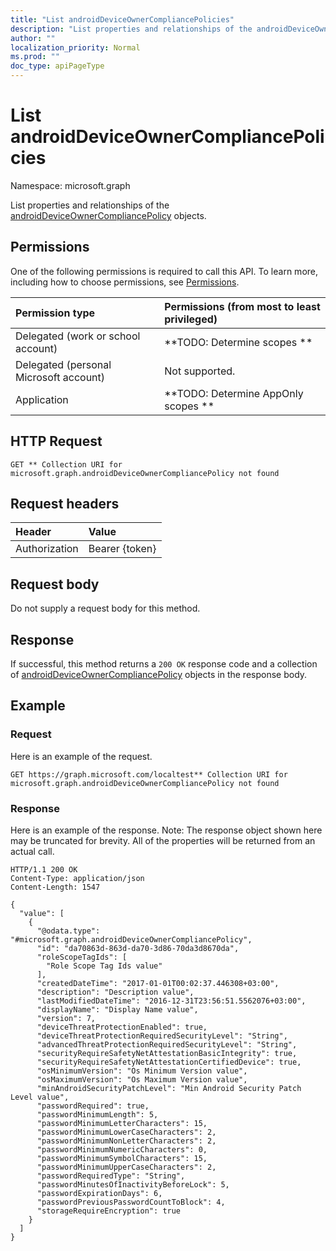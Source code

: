 ```yaml
---
title: "List androidDeviceOwnerCompliancePolicies"
description: "List properties and relationships of the androidDeviceOwnerCompliancePolicy objects."
author: ""
localization_priority: Normal
ms.prod: ""
doc_type: apiPageType
---
```


# List androidDeviceOwnerCompliancePolicies

Namespace: microsoft.graph

List properties and relationships of the [androidDeviceOwnerCompliancePolicy](../resources/androiddeviceownercompliancepolicy.md) objects.

## Permissions
One of the following permissions is required to call this API. To learn more, including how to choose permissions, see [Permissions](/concepts/permissions-reference.md).

|Permission type|Permissions (from most to least privileged)|
|:---|:---|
|Delegated (work or school account)|**TODO: Determine scopes **|
|Delegated (personal Microsoft account)|Not supported.|
|Application|**TODO: Determine AppOnly scopes **|

## HTTP Request
<!-- {
  "blockType": "ignored"
}
-->
``` http
GET ** Collection URI for microsoft.graph.androidDeviceOwnerCompliancePolicy not found
```

## Request headers
|Header|Value|
|:---|:---|
|Authorization|Bearer {token}|

## Request body
Do not supply a request body for this method.

## Response
If successful, this method returns a `200 OK` response code and a collection of [androidDeviceOwnerCompliancePolicy](../resources/androiddeviceownercompliancepolicy.md) objects in the response body.

## Example

### Request
Here is an example of the request.
<!-- {
  "blockType": "request",
  "name": "get_androiddeviceownercompliancepolicy"
}
-->
``` http
GET https://graph.microsoft.com/localtest** Collection URI for microsoft.graph.androidDeviceOwnerCompliancePolicy not found
```

### Response
Here is an example of the response. Note: The response object shown here may be truncated for brevity. All of the properties will be returned from an actual call.
<!-- {
  "blockType": "response",
  "truncated": true,
  "@odata.type": "collection(microsoft.graph.androiddeviceownercompliancepolicy)"
}
-->
``` http
HTTP/1.1 200 OK
Content-Type: application/json
Content-Length: 1547

{
  "value": [
    {
      "@odata.type": "#microsoft.graph.androidDeviceOwnerCompliancePolicy",
      "id": "da70863d-863d-da70-3d86-70da3d8670da",
      "roleScopeTagIds": [
        "Role Scope Tag Ids value"
      ],
      "createdDateTime": "2017-01-01T00:02:37.446308+03:00",
      "description": "Description value",
      "lastModifiedDateTime": "2016-12-31T23:56:51.5562076+03:00",
      "displayName": "Display Name value",
      "version": 7,
      "deviceThreatProtectionEnabled": true,
      "deviceThreatProtectionRequiredSecurityLevel": "String",
      "advancedThreatProtectionRequiredSecurityLevel": "String",
      "securityRequireSafetyNetAttestationBasicIntegrity": true,
      "securityRequireSafetyNetAttestationCertifiedDevice": true,
      "osMinimumVersion": "Os Minimum Version value",
      "osMaximumVersion": "Os Maximum Version value",
      "minAndroidSecurityPatchLevel": "Min Android Security Patch Level value",
      "passwordRequired": true,
      "passwordMinimumLength": 5,
      "passwordMinimumLetterCharacters": 15,
      "passwordMinimumLowerCaseCharacters": 2,
      "passwordMinimumNonLetterCharacters": 2,
      "passwordMinimumNumericCharacters": 0,
      "passwordMinimumSymbolCharacters": 15,
      "passwordMinimumUpperCaseCharacters": 2,
      "passwordRequiredType": "String",
      "passwordMinutesOfInactivityBeforeLock": 5,
      "passwordExpirationDays": 6,
      "passwordPreviousPasswordCountToBlock": 4,
      "storageRequireEncryption": true
    }
  ]
}
```

